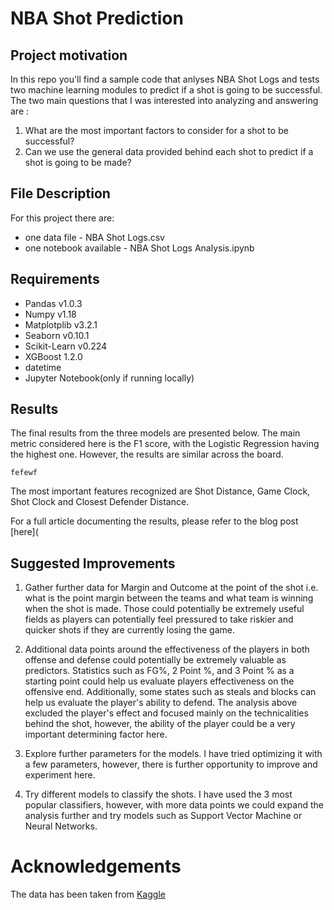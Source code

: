 # NBA Shot Prediction

## Project motivation
In this repo you'll find a sample code that anlyses NBA Shot Logs and tests two machine learning modules to predict if a shot is going to be successful. The two main questions that I was interested into analyzing and answering are : 

1. What are the most important factors to consider for a shot to be successful?
2. Can we use the general data provided behind each shot to predict if a shot is going to be made?

## File Description

For this project there are:
-	one data file - NBA Shot Logs.csv
-	one notebook available - NBA Shot Logs Analysis.ipynb

## Requirements

- Pandas v1.0.3
- Numpy v1.18
- Matplotplib v3.2.1
- Seaborn v0.10.1
- Scikit-Learn v0.224
- XGBoost 1.2.0
- datetime
- Jupyter Notebook(only if running locally)

## Results

The final results from the three models are presented below. The main metric considered here is the F1 score, with the Logistic Regression having the highest one. However, the results are similar across the board.

```fefewf```

The most important features recognized are Shot Distance, Game Clock, Shot Clock and Closest Defender Distance.

For a full article documenting the results, please refer to the blog post [here](

## Suggested Improvements

1. Gather further data for Margin and Outcome at the point of the shot i.e. what is the point margin between the teams and what team is winning when the shot is made. Those could potentially be extremely useful fields as players can potentially feel pressured to take riskier and quicker shots if they are currently losing the game.

2. Additional data points around the effectiveness of the players in both offense and defense could potentially be extremely valuable as predictors. Statistics such as FG%, 2 Point %, and 3 Point % as a starting point could help us evaluate players effectiveness on the offensive end. Additionally, some states such as steals and blocks can help us evaluate the player's ability to defend. The analysis above excluded the player's effect and focused mainly on the technicalities behind the shot, however, the ability of the player could be a very important determining factor here.

3. Explore further parameters for the models. I have tried optimizing it with a few parameters, however, there is further opportunity to improve and experiment here.

3. Try different models to classify the shots. I have used the 3 most popular classifiers, however, with more data points we could expand the analysis further and try models such as Support Vector Machine or Neural Networks.

# Acknowledgements
The data has been taken from [Kaggle](https://www.kaggle.com/dansbecker/nba-shot-logs)
